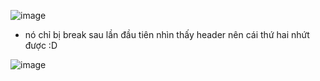 ![image](https://github.com/hams0thuan/CTF-Wups/assets/93731698/7653ccd7-0ed7-47ad-8c26-3c6de2095470)

- nó chỉ bị break sau lần đầu tiên nhìn thấy header nên cái thứ hai nhứt được :D

![image](https://github.com/hams0thuan/CTF-Wups/assets/93731698/a7a8b41b-5948-4757-96ff-0ba2373ca670)

